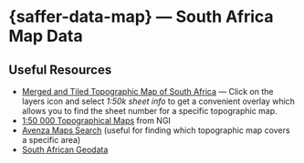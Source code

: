 # {saffer-data-map} — South Africa Map Data

## Useful Resources

- [Merged and Tiled Topographic Map of South Africa](https://htonl.dev.openstreetmap.org/ngi-tiles/) — Click on the layers icon and select _1:50k sheet info_ to get a convenient overlay which allows you to find the sheet number for a specific topographic map.
- [1:50 000 Topographical Maps](http://www.ngi.gov.za/index.php/what-we-do/maps-and-geospatial-information/35-map-products/51-1-50-000-topographical-maps) from NGI
- [Avenza Maps Search](https://www.avenzamaps.com/maps/search.html) (useful for finding which topographic map covers a specific area)
- [South African Geodata](https://wiki.osgeo.org/wiki/South_African_Geodata)
